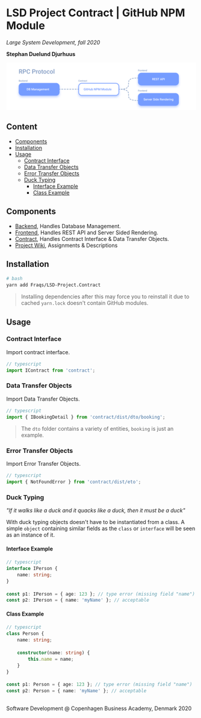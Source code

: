   
  
  
  
  
#  LSD Project Contract | GitHub NPM Module
  
  
_Large System Development, fall 2020_
  
**Stephan Duelund Djurhuus**
  
![cover image](/assets/cover.png?0.7652969573436041 )  
  
##  Content
  
  
- [Components](/#components )
- [Installation](/#installation )
- [Usage](/#usage )
  - [Contract Interface](/#contract-interface )
  - [Data Transfer Objects](/#data-transfer-objects )
  - [Error Transfer Objects](/#error-transfer-objects )
  - [Duck Typing](/#duck-typing )
    - [Interface Example](/#interface-example )
    - [Class Example](/#class-example )
  
##  Components
  
  
-   [Backend](https://github.com/Fraqs/LSD-Project.Backend ), Handles Database Management.
-   [Frontend](https://github.com/Fraqs/LSD-Project.Frontend ), Handles REST API and Server Sided Rendering.
-   [Contract](https://github.com/Fraqs/LSD-Project.Contract ), Handles Contract Interface & Data Transfer Objects.
-   [Project Wiki](https://github.com/Fraqs/LSD-Project.Contract/wiki ), Assignments & Descriptions
  
##  Installation
  
  
```bash
# bash
yarn add Fraqs/LSD-Project.Contract
```
  
> Installing dependencies after this may force you to reinstall it due to cached `yarn.lock` doesn't contain GitHub modules.
  
##  Usage
  
  
###  Contract Interface
  
  
Import contract interface.
  
```typescript
// typescript
import IContract from 'contract';
```
  
###  Data Transfer Objects
  
  
Import Data Transfer Objects.
  
```typescript
// typescript
import { IBookingDetail } from 'contract/dist/dto/booking';
```
  
> The `dto` folder contains a variety of entities, `booking` is just an example.
  
###  Error Transfer Objects
  
  
Import Error Transfer Objects.
  
```typescript
// typescript
import { NotFoundError } from 'contract/dist/eto';
```
  
###  Duck Typing
  
  
_"If it walks like a duck and it quacks like a duck, then it must be a duck"_
  
With duck typing objects doesn't have to be instantiated from a class. A simple `object` containing similar fields as the `class` or `interface` will be seen as an instance of it.
  
####  Interface Example
  
  
```typescript
// typescript
interface IPerson {
    name: string;
}
  
const p1: IPerson = { age: 123 }; // type error (missing field "name")
const p2: IPerson = { name: 'myName' }; // acceptable
```
  
####  Class Example
  
  
```typescript
// typescript
class Person {
    name: string;
  
    constructor(name: string) {
        this.name = name;
    }
}
  
const p1: Person = { age: 123 }; // type error (missing field "name")
const p2: Person = { name: 'myName' }; // acceptable
```
  
## 
  
  
Software Development @ Copenhagen Business Academy, Denmark 2020
  